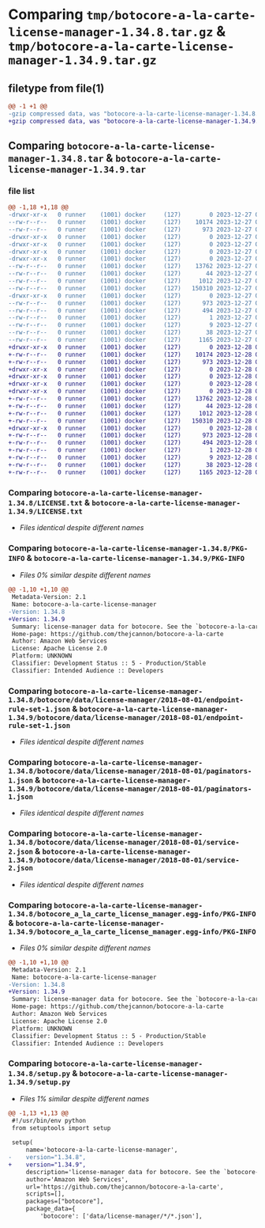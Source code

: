 # Comparing `tmp/botocore-a-la-carte-license-manager-1.34.8.tar.gz` & `tmp/botocore-a-la-carte-license-manager-1.34.9.tar.gz`

## filetype from file(1)

```diff
@@ -1 +1 @@
-gzip compressed data, was "botocore-a-la-carte-license-manager-1.34.8.tar", last modified: Wed Dec 27 01:06:52 2023, max compression
+gzip compressed data, was "botocore-a-la-carte-license-manager-1.34.9.tar", last modified: Thu Dec 28 01:06:53 2023, max compression
```

## Comparing `botocore-a-la-carte-license-manager-1.34.8.tar` & `botocore-a-la-carte-license-manager-1.34.9.tar`

### file list

```diff
@@ -1,18 +1,18 @@
-drwxr-xr-x   0 runner    (1001) docker     (127)        0 2023-12-27 01:06:52.307343 botocore-a-la-carte-license-manager-1.34.8/
--rw-r--r--   0 runner    (1001) docker     (127)    10174 2023-12-27 01:06:52.000000 botocore-a-la-carte-license-manager-1.34.8/LICENSE.txt
--rw-r--r--   0 runner    (1001) docker     (127)      973 2023-12-27 01:06:52.307343 botocore-a-la-carte-license-manager-1.34.8/PKG-INFO
-drwxr-xr-x   0 runner    (1001) docker     (127)        0 2023-12-27 01:06:52.303343 botocore-a-la-carte-license-manager-1.34.8/botocore/
-drwxr-xr-x   0 runner    (1001) docker     (127)        0 2023-12-27 01:06:52.303343 botocore-a-la-carte-license-manager-1.34.8/botocore/data/
-drwxr-xr-x   0 runner    (1001) docker     (127)        0 2023-12-27 01:06:52.303343 botocore-a-la-carte-license-manager-1.34.8/botocore/data/license-manager/
-drwxr-xr-x   0 runner    (1001) docker     (127)        0 2023-12-27 01:06:52.303343 botocore-a-la-carte-license-manager-1.34.8/botocore/data/license-manager/2018-08-01/
--rw-r--r--   0 runner    (1001) docker     (127)    13762 2023-12-27 01:06:29.000000 botocore-a-la-carte-license-manager-1.34.8/botocore/data/license-manager/2018-08-01/endpoint-rule-set-1.json
--rw-r--r--   0 runner    (1001) docker     (127)       44 2023-12-27 01:06:29.000000 botocore-a-la-carte-license-manager-1.34.8/botocore/data/license-manager/2018-08-01/examples-1.json
--rw-r--r--   0 runner    (1001) docker     (127)     1012 2023-12-27 01:06:29.000000 botocore-a-la-carte-license-manager-1.34.8/botocore/data/license-manager/2018-08-01/paginators-1.json
--rw-r--r--   0 runner    (1001) docker     (127)   150310 2023-12-27 01:06:29.000000 botocore-a-la-carte-license-manager-1.34.8/botocore/data/license-manager/2018-08-01/service-2.json
-drwxr-xr-x   0 runner    (1001) docker     (127)        0 2023-12-27 01:06:52.307343 botocore-a-la-carte-license-manager-1.34.8/botocore_a_la_carte_license_manager.egg-info/
--rw-r--r--   0 runner    (1001) docker     (127)      973 2023-12-27 01:06:52.000000 botocore-a-la-carte-license-manager-1.34.8/botocore_a_la_carte_license_manager.egg-info/PKG-INFO
--rw-r--r--   0 runner    (1001) docker     (127)      494 2023-12-27 01:06:52.000000 botocore-a-la-carte-license-manager-1.34.8/botocore_a_la_carte_license_manager.egg-info/SOURCES.txt
--rw-r--r--   0 runner    (1001) docker     (127)        1 2023-12-27 01:06:52.000000 botocore-a-la-carte-license-manager-1.34.8/botocore_a_la_carte_license_manager.egg-info/dependency_links.txt
--rw-r--r--   0 runner    (1001) docker     (127)        9 2023-12-27 01:06:52.000000 botocore-a-la-carte-license-manager-1.34.8/botocore_a_la_carte_license_manager.egg-info/top_level.txt
--rw-r--r--   0 runner    (1001) docker     (127)       38 2023-12-27 01:06:52.307343 botocore-a-la-carte-license-manager-1.34.8/setup.cfg
--rw-r--r--   0 runner    (1001) docker     (127)     1165 2023-12-27 01:06:52.000000 botocore-a-la-carte-license-manager-1.34.8/setup.py
+drwxr-xr-x   0 runner    (1001) docker     (127)        0 2023-12-28 01:06:53.894374 botocore-a-la-carte-license-manager-1.34.9/
+-rw-r--r--   0 runner    (1001) docker     (127)    10174 2023-12-28 01:06:53.000000 botocore-a-la-carte-license-manager-1.34.9/LICENSE.txt
+-rw-r--r--   0 runner    (1001) docker     (127)      973 2023-12-28 01:06:53.894374 botocore-a-la-carte-license-manager-1.34.9/PKG-INFO
+drwxr-xr-x   0 runner    (1001) docker     (127)        0 2023-12-28 01:06:53.890374 botocore-a-la-carte-license-manager-1.34.9/botocore/
+drwxr-xr-x   0 runner    (1001) docker     (127)        0 2023-12-28 01:06:53.890374 botocore-a-la-carte-license-manager-1.34.9/botocore/data/
+drwxr-xr-x   0 runner    (1001) docker     (127)        0 2023-12-28 01:06:53.890374 botocore-a-la-carte-license-manager-1.34.9/botocore/data/license-manager/
+drwxr-xr-x   0 runner    (1001) docker     (127)        0 2023-12-28 01:06:53.890374 botocore-a-la-carte-license-manager-1.34.9/botocore/data/license-manager/2018-08-01/
+-rw-r--r--   0 runner    (1001) docker     (127)    13762 2023-12-28 01:06:26.000000 botocore-a-la-carte-license-manager-1.34.9/botocore/data/license-manager/2018-08-01/endpoint-rule-set-1.json
+-rw-r--r--   0 runner    (1001) docker     (127)       44 2023-12-28 01:06:26.000000 botocore-a-la-carte-license-manager-1.34.9/botocore/data/license-manager/2018-08-01/examples-1.json
+-rw-r--r--   0 runner    (1001) docker     (127)     1012 2023-12-28 01:06:26.000000 botocore-a-la-carte-license-manager-1.34.9/botocore/data/license-manager/2018-08-01/paginators-1.json
+-rw-r--r--   0 runner    (1001) docker     (127)   150310 2023-12-28 01:06:26.000000 botocore-a-la-carte-license-manager-1.34.9/botocore/data/license-manager/2018-08-01/service-2.json
+drwxr-xr-x   0 runner    (1001) docker     (127)        0 2023-12-28 01:06:53.894374 botocore-a-la-carte-license-manager-1.34.9/botocore_a_la_carte_license_manager.egg-info/
+-rw-r--r--   0 runner    (1001) docker     (127)      973 2023-12-28 01:06:53.000000 botocore-a-la-carte-license-manager-1.34.9/botocore_a_la_carte_license_manager.egg-info/PKG-INFO
+-rw-r--r--   0 runner    (1001) docker     (127)      494 2023-12-28 01:06:53.000000 botocore-a-la-carte-license-manager-1.34.9/botocore_a_la_carte_license_manager.egg-info/SOURCES.txt
+-rw-r--r--   0 runner    (1001) docker     (127)        1 2023-12-28 01:06:53.000000 botocore-a-la-carte-license-manager-1.34.9/botocore_a_la_carte_license_manager.egg-info/dependency_links.txt
+-rw-r--r--   0 runner    (1001) docker     (127)        9 2023-12-28 01:06:53.000000 botocore-a-la-carte-license-manager-1.34.9/botocore_a_la_carte_license_manager.egg-info/top_level.txt
+-rw-r--r--   0 runner    (1001) docker     (127)       38 2023-12-28 01:06:53.894374 botocore-a-la-carte-license-manager-1.34.9/setup.cfg
+-rw-r--r--   0 runner    (1001) docker     (127)     1165 2023-12-28 01:06:53.000000 botocore-a-la-carte-license-manager-1.34.9/setup.py
```

### Comparing `botocore-a-la-carte-license-manager-1.34.8/LICENSE.txt` & `botocore-a-la-carte-license-manager-1.34.9/LICENSE.txt`

 * *Files identical despite different names*

### Comparing `botocore-a-la-carte-license-manager-1.34.8/PKG-INFO` & `botocore-a-la-carte-license-manager-1.34.9/PKG-INFO`

 * *Files 0% similar despite different names*

```diff
@@ -1,10 +1,10 @@
 Metadata-Version: 2.1
 Name: botocore-a-la-carte-license-manager
-Version: 1.34.8
+Version: 1.34.9
 Summary: license-manager data for botocore. See the `botocore-a-la-carte` package for more info.
 Home-page: https://github.com/thejcannon/botocore-a-la-carte
 Author: Amazon Web Services
 License: Apache License 2.0
 Platform: UNKNOWN
 Classifier: Development Status :: 5 - Production/Stable
 Classifier: Intended Audience :: Developers
```

### Comparing `botocore-a-la-carte-license-manager-1.34.8/botocore/data/license-manager/2018-08-01/endpoint-rule-set-1.json` & `botocore-a-la-carte-license-manager-1.34.9/botocore/data/license-manager/2018-08-01/endpoint-rule-set-1.json`

 * *Files identical despite different names*

### Comparing `botocore-a-la-carte-license-manager-1.34.8/botocore/data/license-manager/2018-08-01/paginators-1.json` & `botocore-a-la-carte-license-manager-1.34.9/botocore/data/license-manager/2018-08-01/paginators-1.json`

 * *Files identical despite different names*

### Comparing `botocore-a-la-carte-license-manager-1.34.8/botocore/data/license-manager/2018-08-01/service-2.json` & `botocore-a-la-carte-license-manager-1.34.9/botocore/data/license-manager/2018-08-01/service-2.json`

 * *Files identical despite different names*

### Comparing `botocore-a-la-carte-license-manager-1.34.8/botocore_a_la_carte_license_manager.egg-info/PKG-INFO` & `botocore-a-la-carte-license-manager-1.34.9/botocore_a_la_carte_license_manager.egg-info/PKG-INFO`

 * *Files 0% similar despite different names*

```diff
@@ -1,10 +1,10 @@
 Metadata-Version: 2.1
 Name: botocore-a-la-carte-license-manager
-Version: 1.34.8
+Version: 1.34.9
 Summary: license-manager data for botocore. See the `botocore-a-la-carte` package for more info.
 Home-page: https://github.com/thejcannon/botocore-a-la-carte
 Author: Amazon Web Services
 License: Apache License 2.0
 Platform: UNKNOWN
 Classifier: Development Status :: 5 - Production/Stable
 Classifier: Intended Audience :: Developers
```

### Comparing `botocore-a-la-carte-license-manager-1.34.8/setup.py` & `botocore-a-la-carte-license-manager-1.34.9/setup.py`

 * *Files 1% similar despite different names*

```diff
@@ -1,13 +1,13 @@
 #!/usr/bin/env python
 from setuptools import setup
 
 setup(
     name='botocore-a-la-carte-license-manager',
-    version="1.34.8",
+    version="1.34.9",
     description='license-manager data for botocore. See the `botocore-a-la-carte` package for more info.',
     author='Amazon Web Services',
     url='https://github.com/thejcannon/botocore-a-la-carte',
     scripts=[],
     packages=["botocore"],
     package_data={
         'botocore': ['data/license-manager/*/*.json'],
```

